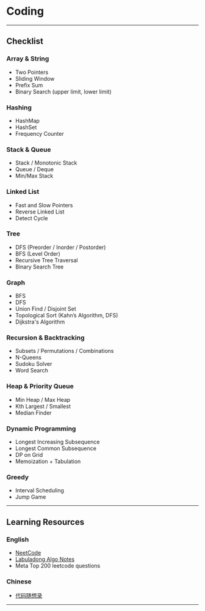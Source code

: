 # Coding

---

## Checklist

### Array & String
- Two Pointers
- Sliding Window
- Prefix Sum
- Binary Search (upper limit, lower limit)

### Hashing
- HashMap
- HashSet
- Frequency Counter

### Stack & Queue
- Stack / Monotonic Stack
- Queue / Deque
- Min/Max Stack

### Linked List
- Fast and Slow Pointers
- Reverse Linked List
- Detect Cycle

### Tree
- DFS (Preorder / Inorder / Postorder)
- BFS (Level Order)
- Recursive Tree Traversal
- Binary Search Tree 

### Graph
- BFS
- DFS
- Union Find / Disjoint Set
- Topological Sort (Kahn’s Algorithm, DFS)
- Dijkstra's Algorithm

### Recursion & Backtracking
- Subsets / Permutations / Combinations
- N-Queens
- Sudoku Solver
- Word Search

### Heap & Priority Queue
- Min Heap / Max Heap
- Kth Largest / Smallest
- Median Finder

### Dynamic Programming
- Longest Increasing Subsequence
- Longest Common Subsequence
- DP on Grid
- Memoization + Tabulation

### Greedy
- Interval Scheduling
- Jump Game


---

## Learning Resources

### English
- [NeetCode](https://neetcode.io/)
- [Labuladong Algo Notes](https://labuladong.online/algo/en/home/)
- Meta Top 200 leetcode questions

### Chinese
- [代码随想录](https://programmercarl.com/)

---

